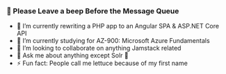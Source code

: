 ###  👋 Please Leave a **beep** Before the Message Queue

- 🔭 I’m currently rewriting a PHP app to an Angular SPA & ASP.NET Core API
- 🌱 I’m currently studying for AZ-900: Microsoft Azure Fundamentals
- 👯 I’m looking to collaborate on anything Jamstack related
- 💬 Ask me about anything except Solr 🤔
- ⚡ Fun fact: People call me lettuce because of my first name

<!--
**romayneeastmond/romayneeastmond** is a ✨ _special_ ✨ repository because its `README.md` (this file) appears on your GitHub profile.

Here are some ideas to get you started:

- 🔭 I’m currently working on ...
- 🌱 I’m currently learning ...
- 👯 I’m looking to collaborate on ...
- 🤔 I’m looking for help with ...
- 💬 Ask me about ...
- 📫 How to reach me: ...
- 😄 Pronouns: ...
- ⚡ Fun fact: ...
-->
